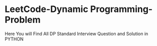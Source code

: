 # LeetCode-Dynamic Programming-Problem

Here You will Find All DP Standard Interview Question and Solution in PYTHON
